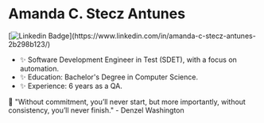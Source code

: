 # Amanda C. Stecz Antunes

[![Linkedin Badge](https://img.shields.io/badge/-Amanda%20Stecz-00875f?style=flat-square&logo=Linkedin&logoColor=white&link=[https://www.linkedin.com/in/diego-schell-fernandes/](https://www.linkedin.com/in/amanda-c-stecz-antunes-2b298b123/))](https://www.linkedin.com/in/amanda-c-stecz-antunes-2b298b123/)

- ✨ Software Development Engineer in Test (SDET), with a focus on automation.
- ✨ Education: Bachelor's Degree in Computer Science.
- ✨ Experience: 6 years as a QA.

💬 "Without commitment, you’ll never start, but more importantly, without consistency, you’ll never finish." - Denzel Washington⁣ 
